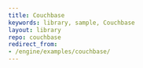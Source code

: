 ```yaml
---
title: Couchbase
keywords: library, sample, Couchbase
layout: library
repo: couchbase
redirect_from:
- /engine/examples/couchbase/
---
```

